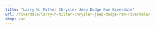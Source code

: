 ```yaml
---
title: "Larry H. Miller Chrysler Jeep Dodge Ram Riverdale"
url: /riverdale/larry-h-miller-chrysler-jeep-dodge-ram-riverdale/
shop: car
---
```

